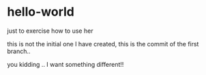# hello-world
just to exercise how to use her


this is not the initial one I have created, this is the commit of the first branch..


you kidding ..  I want something different!!
